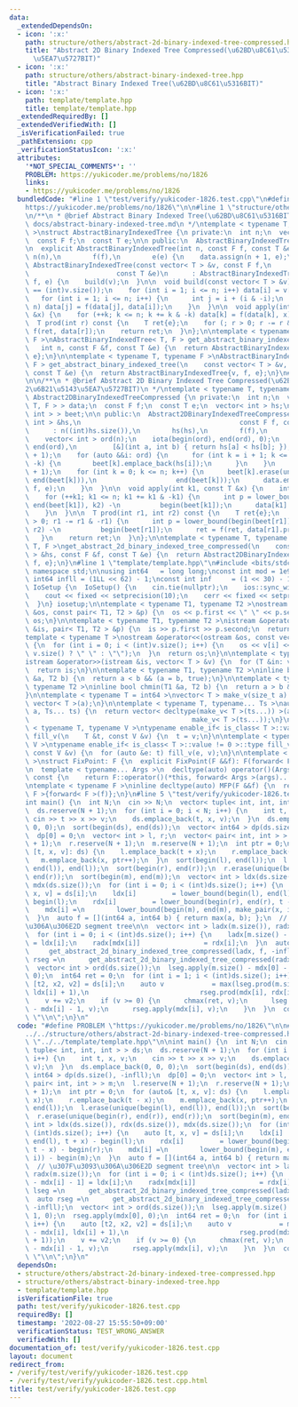```yaml
---
data:
  _extendedDependsOn:
  - icon: ':x:'
    path: structure/others/abstract-2d-binary-indexed-tree-compressed.hpp
    title: "Abstract 2D Binary Indexed Tree Compressed(\u62BD\u8C61\u53162\u6B21\u5143\
      \u5EA7\u5727BIT)"
  - icon: ':x:'
    path: structure/others/abstract-binary-indexed-tree.hpp
    title: "Abstract Binary Indexed Tree(\u62BD\u8C61\u5316BIT)"
  - icon: ':x:'
    path: template/template.hpp
    title: template/template.hpp
  _extendedRequiredBy: []
  _extendedVerifiedWith: []
  _isVerificationFailed: true
  _pathExtension: cpp
  _verificationStatusIcon: ':x:'
  attributes:
    '*NOT_SPECIAL_COMMENTS*': ''
    PROBLEM: https://yukicoder.me/problems/no/1826
    links:
    - https://yukicoder.me/problems/no/1826
  bundledCode: "#line 1 \"test/verify/yukicoder-1826.test.cpp\"\n#define PROBLEM \"\
    https://yukicoder.me/problems/no/1826\"\n\n#line 1 \"structure/others/abstract-binary-indexed-tree.hpp\"\
    \n/**\n * @brief Abstract Binary Indexed Tree(\u62BD\u8C61\u5316BIT)\n * @docs\
    \ docs/abstract-binary-indexed-tree.md\n */\ntemplate < typename T, typename F\
    \ >\nstruct AbstractBinaryIndexedTree {\n private:\n  int n;\n  vector< T > data;\n\
    \  const F f;\n  const T e;\n\n public:\n  AbstractBinaryIndexedTree() = default;\n\
    \n  explicit AbstractBinaryIndexedTree(int n, const F f, const T &e)\n      :\
    \ n(n),\n        f(f),\n        e(e) {\n    data.assign(n + 1, e);\n  }\n\n  explicit\
    \ AbstractBinaryIndexedTree(const vector< T > &v, const F f,\n               \
    \                      const T &e)\n      : AbstractBinaryIndexedTree((int)v.size(),\
    \ f, e) {\n    build(v);\n  }\n\n  void build(const vector< T > &v) {\n    assert(n\
    \ == (int)v.size());\n    for (int i = 1; i <= n; i++) data[i] = v[i - 1];\n \
    \   for (int i = 1; i <= n; i++) {\n      int j = i + (i & -i);\n      if (j <=\
    \ n) data[j] = f(data[j], data[i]);\n    }\n  }\n\n  void apply(int k, const T\
    \ &x) {\n    for (++k; k <= n; k += k & -k) data[k] = f(data[k], x);\n  }\n\n\
    \  T prod(int r) const {\n    T ret{e};\n    for (; r > 0; r -= r & -r) ret =\
    \ f(ret, data[r]);\n    return ret;\n  }\n};\n\ntemplate < typename T, typename\
    \ F >\nAbstractBinaryIndexedTree< T, F > get_abstract_binary_indexed_tree(\n \
    \   int n, const F &f, const T &e) {\n  return AbstractBinaryIndexedTree{n, f,\
    \ e};\n}\n\ntemplate < typename T, typename F >\nAbstractBinaryIndexedTree< T,\
    \ F > get_abstract_binary_indexed_tree(\n    const vector< T > &v, const F &f,\
    \ const T &e) {\n  return AbstractBinaryIndexedTree{v, f, e};\n}\n#line 2 \"structure/others/abstract-2d-binary-indexed-tree-compressed.hpp\"\
    \n\n/**\n * @brief Abstract 2D Binary Indexed Tree Compressed(\u62BD\u8C61\u5316\
    2\u6B21\u5143\u5EA7\u5727BIT)\n */\ntemplate < typename T, typename F >\nstruct\
    \ Abstract2DBinaryIndexedTreeCompressed {\n private:\n  int n;\n  vector< AbstractBinaryIndexedTree<\
    \ T, F > > data;\n  const F f;\n  const T e;\n  vector< int > hs;\n  vector< vector<\
    \ int > > beet;\n\n public:\n  Abstract2DBinaryIndexedTreeCompressed(const vector<\
    \ int > &hs,\n                                        const F f, const T &e)\n\
    \      : n((int)hs.size()),\n        hs(hs),\n        f(f),\n        e(e) {\n\
    \    vector< int > ord(n);\n    iota(begin(ord), end(ord), 0);\n    sort(begin(ord),\
    \ end(ord),\n         [&](int a, int b) { return hs[a] < hs[b]; });\n    beet.resize(n\
    \ + 1);\n    for (auto &&i: ord) {\n      for (int k = i + 1; k <= n; k += k &\
    \ -k) {\n        beet[k].emplace_back(hs[i]);\n      }\n    }\n    data.reserve(n\
    \ + 1);\n    for (int k = 0; k <= n; k++) {\n      beet[k].erase(unique(begin(beet[k]),\
    \ end(beet[k])),\n                    end(beet[k]));\n      data.emplace_back((int)beet[k].size(),\
    \ f, e);\n    }\n  }\n\n  void apply(int k1, const T &x) {\n    int k2 = hs[k1];\n\
    \    for (++k1; k1 <= n; k1 += k1 & -k1) {\n      int p = lower_bound(begin(beet[k1]),\
    \ end(beet[k1]), k2) -\n          begin(beet[k1]);\n      data[k1].apply(p, x);\n\
    \    }\n  }\n\n  T prod(int r1, int r2) const {\n    T ret{e};\n    for (; r1\
    \ > 0; r1 -= r1 & -r1) {\n      int p = lower_bound(begin(beet[r1]), end(beet[r1]),\
    \ r2) -\n          begin(beet[r1]);\n      ret = f(ret, data[r1].prod(p));\n \
    \   }\n    return ret;\n  }\n};\n\ntemplate < typename T, typename F >\nAbstract2DBinaryIndexedTreeCompressed<\
    \ T, F >\nget_abstract_2d_binary_indexed_tree_compressed(\n    const vector< int\
    \ > &hs, const F &f, const T &e) {\n  return Abstract2DBinaryIndexedTreeCompressed{hs,\
    \ f, e};\n}\n#line 1 \"template/template.hpp\"\n#include <bits/stdc++.h>\n\nusing\
    \ namespace std;\n\nusing int64   = long long;\nconst int mod = 1e9 + 7;\n\nconst\
    \ int64 infll = (1LL << 62) - 1;\nconst int inf     = (1 << 30) - 1;\n\nstruct\
    \ IoSetup {\n  IoSetup() {\n    cin.tie(nullptr);\n    ios::sync_with_stdio(false);\n\
    \    cout << fixed << setprecision(10);\n    cerr << fixed << setprecision(10);\n\
    \  }\n} iosetup;\n\ntemplate < typename T1, typename T2 >\nostream &operator<<(ostream\
    \ &os, const pair< T1, T2 > &p) {\n  os << p.first << \" \" << p.second;\n  return\
    \ os;\n}\n\ntemplate < typename T1, typename T2 >\nistream &operator>>(istream\
    \ &is, pair< T1, T2 > &p) {\n  is >> p.first >> p.second;\n  return is;\n}\n\n\
    template < typename T >\nostream &operator<<(ostream &os, const vector< T > &v)\
    \ {\n  for (int i = 0; i < (int)v.size(); i++) {\n    os << v[i] << (i + 1 !=\
    \ v.size() ? \" \" : \"\");\n  }\n  return os;\n}\n\ntemplate < typename T >\n\
    istream &operator>>(istream &is, vector< T > &v) {\n  for (T &in: v) is >> in;\n\
    \  return is;\n}\n\ntemplate < typename T1, typename T2 >\ninline bool chmax(T1\
    \ &a, T2 b) {\n  return a < b && (a = b, true);\n}\n\ntemplate < typename T1,\
    \ typename T2 >\ninline bool chmin(T1 &a, T2 b) {\n  return a > b && (a = b, true);\n\
    }\n\ntemplate < typename T = int64 >\nvector< T > make_v(size_t a) {\n  return\
    \ vector< T >(a);\n}\n\ntemplate < typename T, typename... Ts >\nauto make_v(size_t\
    \ a, Ts... ts) {\n  return vector< decltype(make_v< T >(ts...)) >(a,\n       \
    \                                         make_v< T >(ts...));\n}\n\ntemplate\
    \ < typename T, typename V >\ntypename enable_if< is_class< T >::value == 0 >::type\
    \ fill_v(\n    T &t, const V &v) {\n  t = v;\n}\n\ntemplate < typename T, typename\
    \ V >\ntypename enable_if< is_class< T >::value != 0 >::type fill_v(\n    T &t,\
    \ const V &v) {\n  for (auto &e: t) fill_v(e, v);\n}\n\ntemplate < typename F\
    \ >\nstruct FixPoint: F {\n  explicit FixPoint(F &&f): F(forward< F >(f)) {}\n\
    \n  template < typename... Args >\n  decltype(auto) operator()(Args &&...args)\
    \ const {\n    return F::operator()(*this, forward< Args >(args)...);\n  }\n};\n\
    \ntemplate < typename F >\ninline decltype(auto) MFP(F &&f) {\n  return FixPoint<\
    \ F >{forward< F >(f)};\n}\n#line 5 \"test/verify/yukicoder-1826.test.cpp\"\n\n\
    int main() {\n  int N;\n  cin >> N;\n  vector< tuple< int, int, int > > ds;\n\
    \  ds.reserve(N + 1);\n  for (int i = 0; i < N; i++) {\n    int t, x, v;\n   \
    \ cin >> t >> x >> v;\n    ds.emplace_back(t, x, v);\n  }\n  ds.emplace_back(0,\
    \ 0, 0);\n  sort(begin(ds), end(ds));\n  vector< int64 > dp(ds.size(), -infll);\n\
    \  dp[0] = 0;\n  vector< int > l, r;\n  vector< pair< int, int > > m;\n  l.reserve(N\
    \ + 1);\n  r.reserve(N + 1);\n  m.reserve(N + 1);\n  int ptr = 0;\n  for (auto&\
    \ [t, x, v]: ds) {\n    l.emplace_back(t + x);\n    r.emplace_back(t - x);\n \
    \   m.emplace_back(x, ptr++);\n  }\n  sort(begin(l), end(l));\n  l.erase(unique(begin(l),\
    \ end(l)), end(l));\n  sort(begin(r), end(r));\n  r.erase(unique(begin(r), end(r)),\
    \ end(r));\n  sort(begin(m), end(m));\n  vector< int > ldx(ds.size()), rdx(ds.size()),\
    \ mdx(ds.size());\n  for (int i = 0; i < (int)ds.size(); i++) {\n    auto [t,\
    \ x, v] = ds[i];\n    ldx[i]         = lower_bound(begin(l), end(l), t + x) -\
    \ begin(l);\n    rdx[i]         = lower_bound(begin(r), end(r), t - x) - begin(r);\n\
    \    mdx[i] =\n        lower_bound(begin(m), end(m), make_pair(x, i)) - begin(m);\n\
    \  }\n  auto f = [](int64 a, int64 b) { return max(a, b); };\n  // \u307F\u3093\
    \u306A\u306E2D segment tree\n\n  vector< int > ladx(m.size()), radx(m.size());\n\
    \  for (int i = 0; i < (int)ds.size(); i++) {\n    ladx[m.size() - mdx[i] - 1]\
    \ = ldx[i];\n    radx[mdx[i]]                = rdx[i];\n  }\n  auto lseg =\n \
    \     get_abstract_2d_binary_indexed_tree_compressed(ladx, f, -infll);\n  auto\
    \ rseg =\n      get_abstract_2d_binary_indexed_tree_compressed(radx, f, -infll);\n\
    \  vector< int > ord(ds.size());\n  lseg.apply(m.size() - mdx[0] - 1, 0);\n  rseg.apply(mdx[0],\
    \ 0);\n  int64 ret = 0;\n  for (int i = 1; i < (int)ds.size(); i++) {\n    auto\
    \ [t2, x2, v2] = ds[i];\n    auto v            = max(lseg.prod(m.size() - mdx[i],\
    \ ldx[i] + 1),\n                            rseg.prod(mdx[i], rdx[i] + 1));\n\
    \    v += v2;\n    if (v >= 0) {\n      chmax(ret, v);\n      lseg.apply(m.size()\
    \ - mdx[i] - 1, v);\n      rseg.apply(mdx[i], v);\n    }\n  }\n  cout << ret <<\
    \ \"\\n\";\n}\n"
  code: "#define PROBLEM \"https://yukicoder.me/problems/no/1826\"\n\n#include \"\
    ../../structure/others/abstract-2d-binary-indexed-tree-compressed.hpp\"\n#include\
    \ \"../../template/template.hpp\"\n\nint main() {\n  int N;\n  cin >> N;\n  vector<\
    \ tuple< int, int, int > > ds;\n  ds.reserve(N + 1);\n  for (int i = 0; i < N;\
    \ i++) {\n    int t, x, v;\n    cin >> t >> x >> v;\n    ds.emplace_back(t, x,\
    \ v);\n  }\n  ds.emplace_back(0, 0, 0);\n  sort(begin(ds), end(ds));\n  vector<\
    \ int64 > dp(ds.size(), -infll);\n  dp[0] = 0;\n  vector< int > l, r;\n  vector<\
    \ pair< int, int > > m;\n  l.reserve(N + 1);\n  r.reserve(N + 1);\n  m.reserve(N\
    \ + 1);\n  int ptr = 0;\n  for (auto& [t, x, v]: ds) {\n    l.emplace_back(t +\
    \ x);\n    r.emplace_back(t - x);\n    m.emplace_back(x, ptr++);\n  }\n  sort(begin(l),\
    \ end(l));\n  l.erase(unique(begin(l), end(l)), end(l));\n  sort(begin(r), end(r));\n\
    \  r.erase(unique(begin(r), end(r)), end(r));\n  sort(begin(m), end(m));\n  vector<\
    \ int > ldx(ds.size()), rdx(ds.size()), mdx(ds.size());\n  for (int i = 0; i <\
    \ (int)ds.size(); i++) {\n    auto [t, x, v] = ds[i];\n    ldx[i]         = lower_bound(begin(l),\
    \ end(l), t + x) - begin(l);\n    rdx[i]         = lower_bound(begin(r), end(r),\
    \ t - x) - begin(r);\n    mdx[i] =\n        lower_bound(begin(m), end(m), make_pair(x,\
    \ i)) - begin(m);\n  }\n  auto f = [](int64 a, int64 b) { return max(a, b); };\n\
    \  // \u307F\u3093\u306A\u306E2D segment tree\n\n  vector< int > ladx(m.size()),\
    \ radx(m.size());\n  for (int i = 0; i < (int)ds.size(); i++) {\n    ladx[m.size()\
    \ - mdx[i] - 1] = ldx[i];\n    radx[mdx[i]]                = rdx[i];\n  }\n  auto\
    \ lseg =\n      get_abstract_2d_binary_indexed_tree_compressed(ladx, f, -infll);\n\
    \  auto rseg =\n      get_abstract_2d_binary_indexed_tree_compressed(radx, f,\
    \ -infll);\n  vector< int > ord(ds.size());\n  lseg.apply(m.size() - mdx[0] -\
    \ 1, 0);\n  rseg.apply(mdx[0], 0);\n  int64 ret = 0;\n  for (int i = 1; i < (int)ds.size();\
    \ i++) {\n    auto [t2, x2, v2] = ds[i];\n    auto v            = max(lseg.prod(m.size()\
    \ - mdx[i], ldx[i] + 1),\n                            rseg.prod(mdx[i], rdx[i]\
    \ + 1));\n    v += v2;\n    if (v >= 0) {\n      chmax(ret, v);\n      lseg.apply(m.size()\
    \ - mdx[i] - 1, v);\n      rseg.apply(mdx[i], v);\n    }\n  }\n  cout << ret <<\
    \ \"\\n\";\n}\n"
  dependsOn:
  - structure/others/abstract-2d-binary-indexed-tree-compressed.hpp
  - structure/others/abstract-binary-indexed-tree.hpp
  - template/template.hpp
  isVerificationFile: true
  path: test/verify/yukicoder-1826.test.cpp
  requiredBy: []
  timestamp: '2022-08-27 15:55:50+09:00'
  verificationStatus: TEST_WRONG_ANSWER
  verifiedWith: []
documentation_of: test/verify/yukicoder-1826.test.cpp
layout: document
redirect_from:
- /verify/test/verify/yukicoder-1826.test.cpp
- /verify/test/verify/yukicoder-1826.test.cpp.html
title: test/verify/yukicoder-1826.test.cpp
---
```

